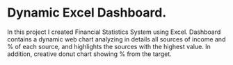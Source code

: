 # Dynamic Excel Dashboard.
In this project I created Financial Statistics System using Excel. Dashboard contains a dynamic web chart analyzing in details all sources of income and % of each source, and 
highlights the sources with the highest value. In addition, creative donut chart showing % from the target.

